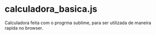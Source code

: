 # calculadora_basica.js

Calculadora feita com o progrma sublime, para ser utilizada de maneira rapida no browser.
